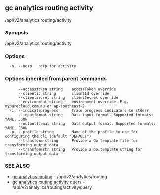 ## gc analytics routing activity

/api/v2/analytics/routing/activity

### Synopsis

/api/v2/analytics/routing/activity

### Options

```
  -h, --help   help for activity
```

### Options inherited from parent commands

```
      --accesstoken string    accessToken override
      --clientid string       clientId override
      --clientsecret string   clientSecret override
      --environment string    environment override. E.g. mypurecloud.com.au or ap-southeast-2
  -i, --indicateprogress      Trace progress indicators to stderr
      --inputformat string    Data input format. Supported formats: YAML, JSON
      --outputformat string   Data output format. Supported formats: YAML, JSON
  -p, --profile string        Name of the profile to use for configuring the cli (default "DEFAULT")
      --transform string      Provide a Go template file for transforming output data
      --transformstr string   Provide a Go template string for transforming output data
```

### SEE ALSO

* [gc analytics routing](gc_analytics_routing.html)	 - /api/v2/analytics/routing
* [gc analytics routing activity query](gc_analytics_routing_activity_query.html)	 - /api/v2/analytics/routing/activity/query


